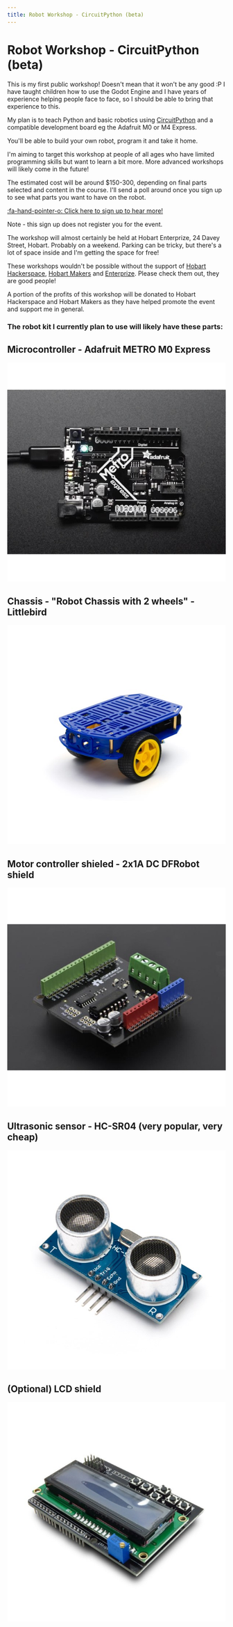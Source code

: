 ```yaml
---
title: Robot Workshop - CircuitPython (beta)
---
```


<script>
    var ml_webform_1753848 = ml_account('webforms', '1753848', 'a8z2u6', 'load');
    ml_webform_1753848('animation', 'fadeIn');
</script>

# Robot Workshop - CircuitPython (beta)

This is my first public workshop! Doesn't mean that it won't be any good :P 
I have taught children how to use the Godot Engine and I have years of experience helping people face to face, so I should be able to bring that experience to this.

My plan is to teach Python and basic robotics using [CircuitPython](https://circuitpython.org/) and a compatible development board eg the Adafruit M0 or M4 Express.

You'll be able to build your own robot, program it and take it home.

I'm aiming to target this workshop at people of all ages who have limited programming skills but want to learn a bit more. More advanced workshops will likely come in the future!

The estimated cost will be around $150-300, depending on final parts selected and content in the course. I'll send a poll around once you sign up to see what parts you want to have on the robot.


<a href="javascript:;" onclick="ml_webform_1753848('show')">:fa-hand-pointer-o: Click here to sign up to hear more!</a>

Note - this sign up does not register you for the event.

The workshop will almost certainly be held at Hobart Enterprize, 24 Davey Street, Hobart. Probably on a weekend. Parking can be tricky, but there's a lot of space inside and I'm getting the space for free!

These workshops wouldn't be possible without the support of [Hobart Hackerspace](https://www.hobarthackerspace.org.au/), [Hobart Makers](http://hobartmakers.com/) and [Enterprize](https://enterprize.space). Please check them out, they are good people!

A portion of the profits of this workshop will be donated to Hobart Hackerspace and Hobart Makers as they have helped promote the event and support me in general.

### The robot kit I currently plan to use will likely have these parts:

## Microcontroller - Adafruit METRO M0 Express
![](metro_m0_express.jpg)

## Chassis - "Robot Chassis with 2 wheels" - Littlebird
![](robot_chassis.jpg)

## Motor controller shieled - 2x1A DC DFRobot shield
![](motor_shield.jpg)

## Ultrasonic sensor - HC-SR04 (very popular, very cheap)
![](ultrasonic.jpg)

## (Optional) LCD shield
![](lcd_shield.jpg)